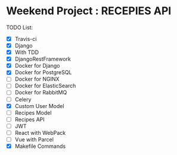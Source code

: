 # Weekend Project : RECEPIES API


TODO List:
- [x] Travis-ci
- [x] Django
- [x] With TDD
- [x] DjangoRestFramework
- [x] Docker for Django
- [x] Docker for PostgreSQL
- [ ] Docker for NGINX
- [ ] Docker for ElasticSearch
- [ ] Docker for RabbitMQ
- [ ] Celery 
- [x] Custom User Model
- [ ] Recipes Model
- [ ] Recipes API
- [ ] JWT
- [ ] React with WebPack
- [ ] Vue with Parcel
- [x] Makefile Commands
